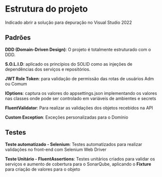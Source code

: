 # Estrutura do projeto

Indicado abrir a solução para depuração no Visual Studio 2022 
## Padrões

**DDD
(Domain-Driven Design)**: O projeto é totalmente estruturado com o DDD. 

**S.O.L.I.D**: aplicado os princípios do SOLID como as injeções de dependências dos serviços e repositórios.

**JWT Role Token**: para validação de permissão das rotas de usuários Adm ou Comum

**IOptions**: captura os valores do appsettings.json implementando os valores nas classes onde pode ser controlado em variáveis de ambientes e secrets

**FluentValidator**: Para realizar as validações dos objetos recebidos na API

**Custom Exception**: Exceções personalizadas para o Domínio


## Testes
**Teste automatizado - Selenium**: Testes automatizados para realizar validações no front-end com Selenium Web Driver

**Teste Unitário - FluentAssertions**: Testes unitários criados para validar os serviços e aumento de cobertura para o SonarQube, aplicando o **Fixture** para criação de valores para o objeto